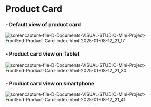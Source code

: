 # Product Card

### - Default view of product card
![screencapture-file-D-Documents-VISUAL-STUDIO-Mini-Project-FrontEnd-Product-Card-index-html-2025-01-08-12_21_17](https://github.com/user-attachments/assets/bb1ef7f6-fa3c-4524-93e1-5beedb41a774)

### - Product card view on Tablet
![screencapture-file-D-Documents-VISUAL-STUDIO-Mini-Project-FrontEnd-Product-Card-index-html-2025-01-08-12_21_30](https://github.com/user-attachments/assets/3b89df7b-890f-4de4-ac3b-8cc3d00b00d7)

### - Product card view on smartphone
![screencapture-file-D-Documents-VISUAL-STUDIO-Mini-Project-FrontEnd-Product-Card-index-html-2025-01-08-12_21_41](https://github.com/user-attachments/assets/65a45803-ecce-4107-9c98-5f0a4ec45c3b)
